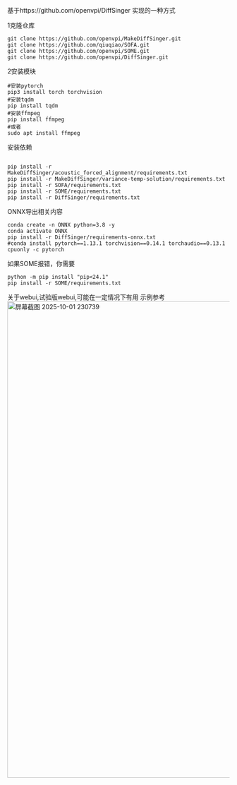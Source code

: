
基于https://github.com/openvpi/DiffSinger
实现的一种方式

1克隆仓库
```
git clone https://github.com/openvpi/MakeDiffSinger.git
git clone https://github.com/qiuqiao/SOFA.git
git clone https://github.com/openvpi/SOME.git
git clone https://github.com/openvpi/DiffSinger.git
```
2安装模块
```
#安装pytorch
pip3 install torch torchvision
#安装tqdm
pip install tqdm
#安装ffmpeg
pip install ffmpeg
#或者
sudo apt install ffmpeg
```
安装依赖
```

pip install -r MakeDiffSinger/acoustic_forced_alignment/requirements.txt
pip install -r MakeDiffSinger/variance-temp-solution/requirements.txt
pip install -r SOFA/requirements.txt 
pip install -r SOME/requirements.txt 
pip install -r DiffSinger/requirements.txt 
```
ONNX导出相关内容
```
conda create -n ONNX python=3.8 -y
conda activate ONNX
pip install -r DiffSinger/requirements-onnx.txt 
#conda install pytorch==1.13.1 torchvision==0.14.1 torchaudio==0.13.1 cpuonly -c pytorch
```
如果SOME报错，你需要
```
python -m pip install "pip<24.1"
pip install -r SOME/requirements.txt
```
关于webui,试验版webui,可能在一定情况下有用
示例参考<img width="1920" height="1080" alt="屏幕截图 2025-10-01 230739" src="https://github.com/user-attachments/assets/4991cbef-39bd-40c3-843f-3d5f9b14ff2b" />





